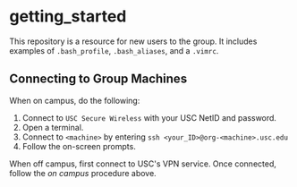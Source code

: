 # getting_started

This repository is a resource for new users to the group.
It includes examples of `.bash_profile`, `.bash_aliases`, 
and a `.vimrc`. 

## Connecting to Group Machines

When on campus, do the following:
1. Connect to `USC Secure Wireless` with your USC NetID and password.
2. Open a terminal.
3. Connect to `<machine>` by entering `ssh <your_ID>@org-<machine>.usc.edu`
4. Follow the on-screen prompts.

When off campus, first connect to USC's VPN service.
Once connected, follow the _on campus_ procedure above.

